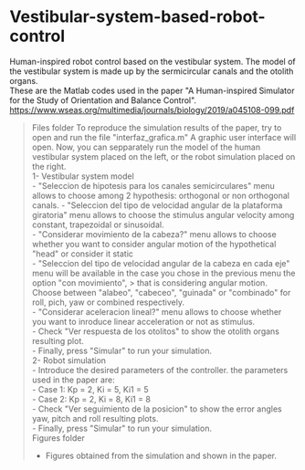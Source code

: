 # Vestibular-system-based-robot-control
Human-inspired robot control based on the vestibular system. The model of the vestibular system is made up by the sermicircular canals and the otolith organs.  
These are the Matlab codes used in the paper "A Human-inspired Simulator for the Study of Orientation and Balance Control".   https://www.wseas.org/multimedia/journals/biology/2019/a045108-099.pdf  

>Files folder
>	To reproduce the simulation results of the paper, try to open and run the file "interfaz_grafica.m"
>		A graphic user interface will open. Now, you can sepparately run the model of the human vestibular system placed on the left, or the robot simulation placed on the right.  
>	1- Vestibular system model  
>		- "Seleccion de hipotesis para los canales semicirculares" menu allows to choose among 2 hypothesis: orthogonal or non orthogonal canals.
>		- "Seleccion del tipo de velocidad angular de la plataforma giratoria" menu allows to choose the stimulus angular velocity among constant, trapezoidal or sinusoidal.  
>		- "Considerar movimiento de la cabeza?" menu allows to choose whether you want to consider angular motion of the hypothetical "head" or consider it static  
>		- "Seleccion del tipo de velocidad angular de la cabeza en cada eje" menu will be available in the case you chose in the previous menu the option "con movimiento", > 
>			that is considering angular motion. Choose between "alabeo", "cabeceo", "guinada" or "combinado" for roll, pich, yaw or combined respectively.  
>		- "Considerar aceleracion lineal?" menu allows to choose whether you want to inroduce linear acceleration or not as stimulus.  
>		- Check "Ver respuesta de los otolitos" to show the otolith organs resulting plot.  
>		- Finally, press "Simular" to run your simulation.  
>	2- Robot simulation  
>		- Introduce the desired parameters of the controller. the parameters used in the paper are:  
>			- Case 1: Kp = 2, Ki = 5, Ki1 = 5  
>			- Case 2: Kp = 2, Ki = 8, Ki1 = 8  
>		- Check "Ver seguimiento de la posicion" to show the error angles yaw, pitch and roll resulting plots.  
>		- Finally, press "Simular" to run your simulation.  
>Figures folder  
>	- Figures obtained from the simulation and shown in the paper.
